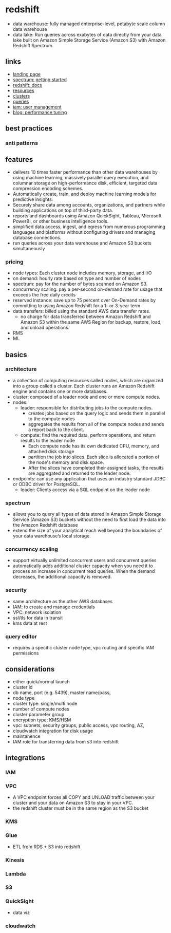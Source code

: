 # redshift

- data warehouse: fully managed enterprise-level, petabyte scale column data warehouse
- data lake: Run queries across exabytes of data directly from your data lake built on Amazon Simple Storage Service (Amazon S3) with Amazon Redshift Spectrum.

## links

- [landing page](https://aws.amazon.com/redshift/?did=ap_card&trk=ap_card)
- [spectrum: getting started](https://docs.aws.amazon.com/redshift/latest/dg/c-getting-started-using-spectrum.html)
- [redshift: docs](https://docs.aws.amazon.com/redshift/index.html)
- [resources](https://aws.amazon.com/redshift/resources/)
- [clusters](https://docs.aws.amazon.com/redshift/latest/mgmt/working-with-clusters.html)
- [queries](https://docs.aws.amazon.com/redshift/latest/mgmt/query-databases.html)
- [iam: user management](https://docs.aws.amazon.com/redshift/latest/mgmt/iam-redshift-user-mgmt.html)
- [blog: performance tuning](https://aws.amazon.com/blogs/big-data/top-10-performance-tuning-techniques-for-amazon-redshift/)

## best practices

### anti patterns

## features

- delivers 10 times faster performance than other data warehouses by using machine learning, massively parallel query execution, and columnar storage on high-performance disk, efficient, targeted data compression encoding schemes.
- Automatically create, train, and deploy machine learning models for predictive insights.
- Securely share data among accounts, organizations, and partners while building applications on top of third-party data.
- reports and dashboards using Amazon QuickSight, Tableau, Microsoft PowerBI, or other business intelligence tools.
- simplified data access, ingest, and egress from numerous programming languages and platforms without configuring drivers and managing database connections.
- run queries across your data warehouse and Amazon S3 buckets simultaneously

### pricing

- node types: Each cluster node includes memory, storage, and I/O
- on demand: hourly rate based on type and number of nodes
- spectrum: pay for the number of bytes scanned on Amazon S3.
- concurrency scaling: pay a per-second on-demand rate for usage that exceeds the free daily credits
- reserved instance: save up to 75 percent over On-Demand rates by committing to using Amazon Redshift for a 1- or 3-year term
- data transfers: billed using the standard AWS data transfer rates.
  - no charge for data transferred between Amazon Redshift and Amazon S3 within the same AWS Region for backup, restore, load, and unload operations.
- RMS
- ML

## basics

### architecture

- a collection of computing resources called nodes, which are organized into a group called a cluster. Each cluster runs an Amazon Redshift engine and contains one or more databases.
- cluster: composed of a leader node and one or more compute nodes.
- nodes:
  - leader: responsible for distributing jobs to the compute nodes.
    - creates jobs based on the query logic and sends them in parallel to the compute nodes
    - aggregates the results from all of the compute nodes and sends a report back to the client.
  - compute: find the required data, perform operations, and return results to the leader node
    - Each compute node has its own dedicated CPU, memory, and attached disk storage
    - partition the job into slices. Each slice is allocated a portion of the node's memory and disk space.
    - After the slices have completed their assigned tasks, the results are aggregated and returned to the leader node.
- endpoints: can use any application that uses an industry standard JDBC or ODBC driver for PostgreSQL.
  - leader: Clients access via a SQL endpoint on the leader node

### spectrum

- allows you to query all types of data stored in Amazon Simple Storage Service (Amazon S3) buckets without the need to first load the data into the Amazon Redshift database
- extend the size of your analytical reach well beyond the boundaries of your data warehouse’s local storage.

### concurrency scaling

- support virtually unlimited concurrent users and concurrent queries
- automatically adds additional cluster capacity when you need it to process an increase in concurrent read queries. When the demand decreases, the additional capacity is removed.

### security

- same architecture as the other AWS databases
- IAM: to create and manage credentials
- VPC: network isolation
- ssl/tls for data in transit
- kms data at rest

### query editor

- requires a specific cluster node type, vpc routing and specific IAM permissions

## considerations

- either quick/normal launch
- cluster id
- db name, port (e.g. 5439), master name/pass,
- node type
- cluster type: single/multi node
- number of compute nodes
- cluster parameter group
- encryption type: KMS/HSM
- vpc: subnets, security groups, public access, vpc routing, AZ,
- cloudwatch integration for disk usage
- maintanence
- IAM role for transferring data from s3 into redshift

## integrations

### IAM

### VPC

- A VPC endpoint forces all COPY and UNLOAD traffic between your cluster and your data on Amazon S3 to stay in your VPC.
- the redshift cluster must be in the same region as the S3 bucket

### KMS

### Glue

- ETL from RDS + S3 into redshift

### Kinesis

### Lambda

### S3

### QuickSight

- data viz

### cloudwatch
